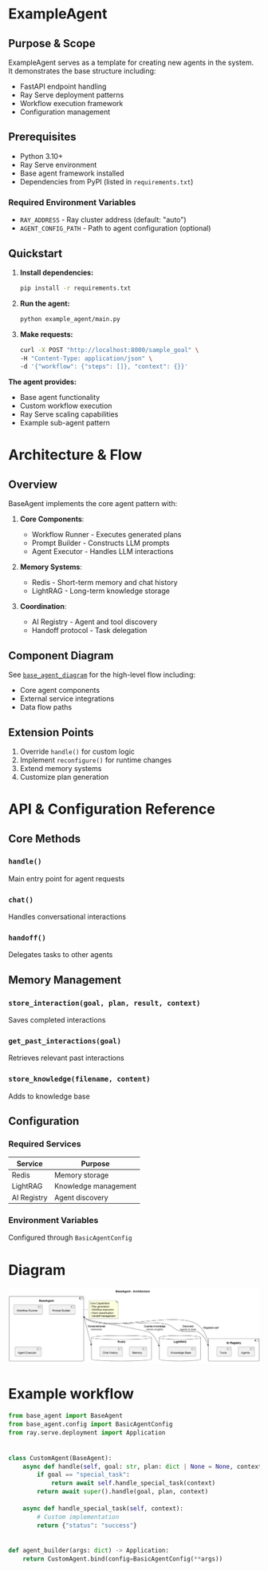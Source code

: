 # ExampleAgent

## Purpose & Scope
ExampleAgent serves as a template for creating new agents in the system. It demonstrates the base structure including:
- FastAPI endpoint handling
- Ray Serve deployment patterns
- Workflow execution framework
- Configuration management

## Prerequisites
- Python 3.10+
- Ray Serve environment
- Base agent framework installed
- Dependencies from PyPI (listed in `requirements.txt`)

### Required Environment Variables
- `RAY_ADDRESS` - Ray cluster address (default: "auto")
- `AGENT_CONFIG_PATH` - Path to agent configuration (optional)

## Quickstart
1. **Install dependencies:**
   ```bash
   pip install -r requirements.txt
   ```

2. **Run the agent:**
   ```bash
   python example_agent/main.py
   ```

3. **Make requests:**
   ```bash
   curl -X POST "http://localhost:8000/sample_goal" \
   -H "Content-Type: application/json" \
   -d '{"workflow": {"steps": []}, "context": {}}'
   ```

**The agent provides:**
- Base agent functionality
- Custom workflow execution
- Ray Serve scaling capabilities
- Example sub-agent pattern

# Architecture & Flow

## Overview
BaseAgent implements the core agent pattern with:

1. **Core Components**:
   - Workflow Runner - Executes generated plans
   - Prompt Builder - Constructs LLM prompts
   - Agent Executor - Handles LLM interactions

2. **Memory Systems**:
   - Redis - Short-term memory and chat history
   - LightRAG - Long-term knowledge storage

3. **Coordination**:
   - AI Registry - Agent and tool discovery
   - Handoff protocol - Task delegation

## Component Diagram
See [`base_agent_diagram`](images/diagrams/base_agent.png) for the high-level flow including:
- Core agent components
- External service integrations
- Data flow paths

## Extension Points
1. Override `handle()` for custom logic
2. Implement `reconfigure()` for runtime changes
3. Extend memory systems
4. Customize plan generation

# API & Configuration Reference

## Core Methods

### `handle()`
Main entry point for agent requests

### `chat()`
Handles conversational interactions

### `handoff()`
Delegates tasks to other agents

## Memory Management

### `store_interaction(goal, plan, result, context)`
Saves completed interactions

### `get_past_interactions(goal)`
Retrieves relevant past interactions

### `store_knowledge(filename, content)`
Adds to knowledge base

## Configuration

### Required Services
| Service | Purpose |
|---------|---------|
| Redis | Memory storage |
| LightRAG | Knowledge management |
| AI Registry | Agent discovery |

### Environment Variables
Configured through `BasicAgentConfig`

# Diagram

![base_agent.png](images/diagrams/base_agent.png)

# Example workflow
```python
from base_agent import BaseAgent
from base_agent.config import BasicAgentConfig
from ray.serve.deployment import Application


class CustomAgent(BaseAgent):
    async def handle(self, goal: str, plan: dict | None = None, context: Any = None):
        if goal == "special_task":
            return await self.handle_special_task(context)
        return await super().handle(goal, plan, context)

    async def handle_special_task(self, context):
        # Custom implementation
        return {"status": "success"}


def agent_builder(args: dict) -> Application:
    return CustomAgent.bind(config=BasicAgentConfig(**args))
```
